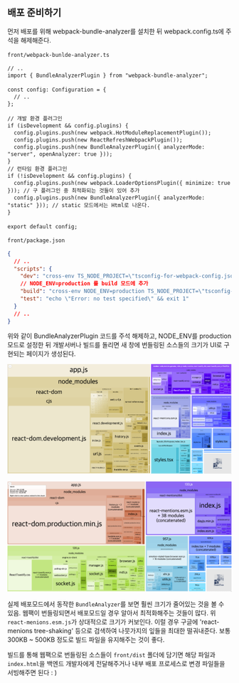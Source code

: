 ﻿## 배포 준비하기

먼저 배포를 위해 webpack-bundle-analyzer를 설치한 뒤 webpack.config.ts에 주석을 해제해준다.

`front/webpack-bunlde-analyzer.ts`

```tsx
// ..
import { BundleAnalyzerPlugin } from "webpack-bundle-analyzer";

const config: Configuration = {
  // ..
};

// 개발 환경 플러그인
if (isDevelopment && config.plugins) {
  config.plugins.push(new webpack.HotModuleReplacementPlugin());
  config.plugins.push(new ReactRefreshWebpackPlugin());
  config.plugins.push(new BundleAnalyzerPlugin({ analyzerMode: "server", openAnalyzer: true }));
}
// 런타임 환경 플러그인
if (!isDevelopment && config.plugins) {
  config.plugins.push(new webpack.LoaderOptionsPlugin({ minimize: true })); // 구 플러그인 중 최적화되는 것들이 있어 추가
  config.plugins.push(new BundleAnalyzerPlugin({ analyzerMode: "static" })); // static 모드에서는 Html로 나온다.
}

export default config;
```

`front/package.json`

```json
{
  // ..
  "scripts": {
    "dev": "cross-env TS_NODE_PROJECT=\"tsconfig-for-webpack-config.json\" webpack serve --env development",
    // NODE_ENV=production 를 build 모드에 추가
    "build": "cross-env NODE_ENV=production TS_NODE_PROJECT=\"tsconfig-for-webpack-config.json\" webpack",
    "test": "echo \"Error: no test specified\" && exit 1"
  }
  // ..
}
```

위와 같이 BundleAnalyzerPlugin 코드를 주석 해제하고, NODE_ENV를 production 모드로 설정한 뒤 개발서버나 빌드를 돌리면 새 창에 번들링된 소스들의 크기가 UI로 구현되는 페이지가 생성된다.

![개발모드에서 동작한 BundleAnalyzer](../../img/211125-1.png)

![배포모드에서 동작한 BundleAnalyzer](../../img/211125-2.png)

실제 배포모드에서 동작한 `BundleAnalyzer`를 보면 훨씬 크기가 줄어있는 것을 볼 수 있음. 웹팩이 번들링되면서 배포모드일 경우 알아서 최적화해주는 것들이 많다. 위 `react-menions.esm.js`가 상대적으로 크기가 커보인다. 이럴 경우 구글에 'react-menions tree-shaking' 등으로 검색하여 나뭇가지의 잎들을 최대한 떨궈내준다. 보통 300KB ~ 500KB 정도로 빌드 파일을 유지해주는 것이 좋다.

빌드를 통해 웹팩으로 번들링된 소스들이 `front/dist` 폴더에 담기면 해당 파일과 `index.html`을 백엔드 개발자에게 전달해주거나 내부 배포 프로세스로 변경 파일들을 서빙해주면 된다 : )

